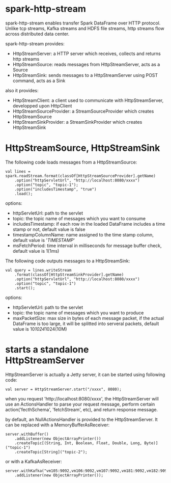 # spark-http-stream

spark-http-stream enables transfer Spark DataFrame over HTTP protocol. Unlike tcp streams, Kafka streams and HDFS file streams, http streams flow across distributed data center.

spark-http-stream provides:
* HttpStreamServer: a HTTP server which receives, collects and returns http streams 
* HttpStreamSource: reads messages from HttpStreamServer, acts as a Source
* HttpStreamSink: sends messages to a HttpStreamServer using POST command, acts as a Sink

also it provides:
* HttpStreamClient: a client used to communicate with HttpStreamServer, developped upon HttpClient
* HttpStreamSourceProvider: a StreamSourceProvider which creates HttpStreamSource
* HttpStreamSinkProvider: a StreamSinkProvider which creates HttpStreamSink

# HttpStreamSource, HttpStreamSink

The following code loads messages from a HttpStreamSource:

	val lines = spark.readStream.format(classOf[HttpStreamSourceProvider].getName)
		.option("httpServletUrl", "http://localhost:8080/xxxx")
		.option("topic", "topic-1");
		.option("includesTimestamp", "true")
		.load();
		
options:
* httpServletUrl: path to the servlet
* topic: the topic name of messages which you want to consume
* includesTimestamp: if each row in the loaded DataFrame includes a time stamp or not, default value is false
* timestampColumnName: name assigned to the time stamp column, default value is '_TIMESTAMP_'
* msFetchPeriod: time interval in milliseconds for message buffer check, default value is 1(1ms)

The following code outputs messages to a HttpStreamSink:

	val query = lines.writeStream
		.format(classOf[HttpStreamSinkProvider].getName)
		.option("httpServletUrl", "http://localhost:8080/xxxx")
		.option("topic", "topic-1")
		.start();
		
options:
* httpServletUrl: path to the servlet
* topic: the topic name of messages which you want to produce
* maxPacketSize: max size in bytes of each message packet, if the actual DataFrame is too large, it will be splitted into serveral packets, default value is 10*1024*1024(10M)

# starts a standalone HttpStreamServer
HttpStreamServer is actually a Jetty server, it can be started using following code:

	val server = HttpStreamServer.start("/xxxx", 8080);
    
when you request 'http://localhost:8080/xxxx', the HttpStreamServer will use an ActionsHandler to 
parse your request message, perform certain action('fecthSchema', 'fetchStream', etc), and return response message.

by default, an NullActionsHandler is provided to the HttpStreamServer. It can be replaced with a MemoryBufferAsReceiver:

	server.withBuffer()
		.addListener(new ObjectArrayPrinter())
		.createTopic[(String, Int, Boolean, Float, Double, Long, Byte)]("topic-1")
		.createTopic[String]("topic-2");
      
or with a KafkaAsReceiver:

	server.withKafka("vm105:9092,vm106:9092,vm107:9092,vm181:9092,vm182:9092")
		.addListener(new ObjectArrayPrinter());

